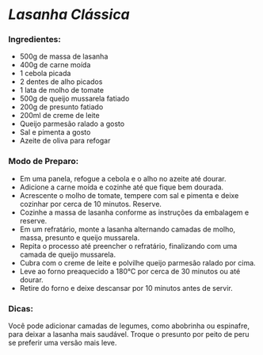 # _Lasanha Clássica_

### Ingredientes:

* 500g de massa de lasanha
* 400g de carne moída
* 1 cebola picada
* 2 dentes de alho picados
* 1 lata de molho de tomate
* 500g de queijo mussarela fatiado
* 200g de presunto fatiado
* 200ml de creme de leite
* Queijo parmesão ralado a gosto
* Sal e pimenta a gosto
* Azeite de oliva para refogar

### Modo de Preparo:
* Em uma panela, refogue a cebola e o alho no azeite até dourar.
* Adicione a carne moída e cozinhe até que fique bem dourada.
* Acrescente o molho de tomate, tempere com sal e pimenta e deixe cozinhar por cerca de 10 minutos. Reserve.
* Cozinhe a massa de lasanha conforme as instruções da embalagem e reserve.
* Em um refratário, monte a lasanha alternando camadas de molho, massa, presunto e queijo mussarela.
* Repita o processo até preencher o refratário, finalizando com uma camada de queijo mussarela.
* Cubra com o creme de leite e polvilhe queijo parmesão ralado por cima.
* Leve ao forno preaquecido a 180°C por cerca de 30 minutos ou até dourar.
* Retire do forno e deixe descansar por 10 minutos antes de servir.
  
### Dicas:
Você pode adicionar camadas de legumes, como abobrinha ou espinafre, para deixar a lasanha mais saudável. 
Troque o presunto por peito de peru se preferir uma versão mais leve. 
